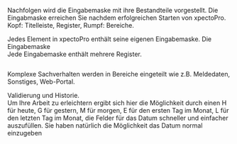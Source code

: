 <!DOCTYPE html>
<html>
<head>
<meta charset="utf-8">
<meta name="viewport" content="width=device-width, initial-scale=1.0">
<title>600_Eingabemaske.md</title>
<link rel="stylesheet" href="https://stackedit.io/res-min/themes/base.css" />
<script type="text/javascript" src="https://cdn.mathjax.org/mathjax/latest/MathJax.js?config=TeX-AMS_HTML"></script>
</head>
<body><div class="container"><p>Nachfolgen wird die Eingabemaske mit ihre Bestandteile vorgestellt. Die Eingabmaske erreichen Sie nachdem erfolgreichen Starten von xpectoPro. Kopf: Titelleiste, Register, Rumpf: Bereiche.</p>

<p>Jedes Element in xpectoPro enthält seine eigenen Eingabemaske. Die Eingabemaske  <br>
Jede Eingabemaske enthält mehrere Register.</p>

<p><img src="http://xpecto.github.io/docs/img/img_1430327488389.png" alt="" title=""></p>

<p>Komplexe Sachverhalten werden in Bereiche eingeteilt wie z.B. Meldedaten, Sonstiges, Web-Portal.</p>

<p>Validierung und Historie.  <br>
Um Ihre Arbeit zu erleichtern ergibt sich hier die Möglichkeit durch einen H für heute, G für gestern, M für morgen, E für den ersten Tag im Monat, L für den letzten Tag im Monat, die Felder für das Datum schneller und einfacher auszufüllen. Sie haben natürlich die Möglichkeit das Datum normal einzugeben <br>
<img src="http://xpecto.github.io/docs/img/img_1430327215285.png" alt="" title=""></p></div></body>
</html>